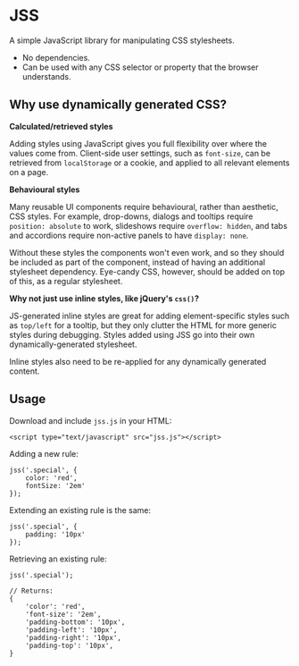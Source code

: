 # JSS

A simple JavaScript library for manipulating CSS stylesheets.

* No dependencies.
* Can be used with any CSS selector or property that the browser understands.

## Why use dynamically generated CSS?

**Calculated/retrieved styles**

Adding styles using JavaScript gives you full flexibility over where the values come from. Client-side user settings, such as `font-size`, can be retrieved from `localStorage` or a cookie, and applied to all relevant elements on a page.

**Behavioural styles**

Many reusable UI components require behavioural, rather than aesthetic, CSS styles. For example, drop-downs, dialogs and tooltips require `position: absolute` to work, slideshows require `overflow: hidden`, and tabs and accordions require non-active panels to have `display: none`.

Without these styles the components won't even work, and so they should be included as part of the component, instead of having an additional stylesheet dependency. Eye-candy CSS, however, should be added on top of this, as a regular stylesheet.

**Why not just use inline styles, like jQuery's `css()`?**

JS-generated inline styles are great for adding element-specific styles such as `top/left` for a tooltip, but they only clutter the HTML for more generic styles during debugging. Styles added using JSS go into their own dynamically-generated stylesheet.

Inline styles also need to be re-applied for any dynamically generated content.

## Usage

Download and include `jss.js` in your HTML:

    <script type="text/javascript" src="jss.js"></script>

Adding a new rule:

    jss('.special', {
        color: 'red',
        fontSize: '2em'
    });

Extending an existing rule is the same:

    jss('.special', {
        padding: '10px'
    });

Retrieving an existing rule:

    jss('.special');

    // Returns:
    {
        'color': 'red',
        'font-size': '2em',
        'padding-bottom': '10px',
        'padding-left': '10px',
        'padding-right': '10px',
        'padding-top': '10px',
    }
